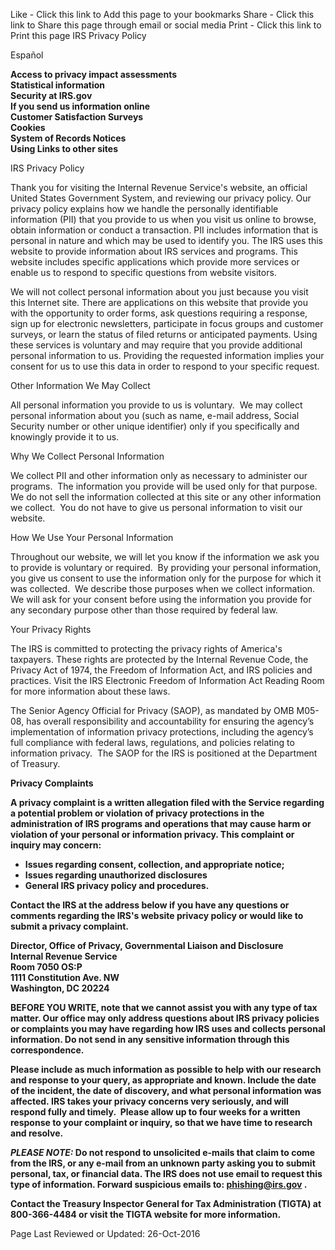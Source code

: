 Like - Click this link to Add this page to your bookmarks Share - Click this link to Share this page through email or social media Print - Click this link to Print this page IRS Privacy Policy

Español

**Access to privacy impact assessments  
Statistical information  
Security at IRS.gov  
If you send us information online  
Customer Satisfaction Surveys  
Cookies  
System of Records Notices  
Using Links to other sites**

IRS Privacy Policy

Thank you for visiting the Internal Revenue Service's website, an official United States Government System, and reviewing our privacy policy. Our privacy policy explains how we handle the personally identifiable information (PII) that you provide to us when you visit us online to browse, obtain information or conduct a transaction. PII includes information that is personal in nature and which may be used to identify you. The IRS uses this website to provide information about IRS services and programs. This website includes specific applications which provide more services or enable us to respond to specific questions from website visitors.

We will not collect personal information about you just because you visit this Internet site. There are applications on this website that provide you with the opportunity to order forms, ask questions requiring a response, sign up for electronic newsletters, participate in focus groups and customer surveys, or learn the status of filed returns or anticipated payments. Using these services is voluntary and may require that you provide additional personal information to us. Providing the requested information implies your consent for us to use this data in order to respond to your specific request.

Other Information We May Collect

All personal information you provide to us is voluntary.  We may collect personal information about you (such as name, e-mail address, Social Security number or other unique identifier) only if you specifically and knowingly provide it to us.

Why We Collect Personal Information

We collect PII and other information only as necessary to administer our programs.  The information you provide will be used only for that purpose.  We do not sell the information collected at this site or any other information we collect.  You do not have to give us personal information to visit our website.

How We Use Your Personal Information

Throughout our website, we will let you know if the information we ask you to provide is voluntary or required.  By providing your personal information, you give us consent to use the information only for the purpose for which it was collected.  We describe those purposes when we collect information.  We will ask for your consent before using the information you provide for any secondary purpose other than those required by federal law.

Your Privacy Rights

The IRS is committed to protecting the privacy rights of America's taxpayers. These rights are protected by the Internal Revenue Code, the Privacy Act of 1974, the Freedom of Information Act, and IRS policies and practices. Visit the IRS Electronic Freedom of Information Act Reading Room for more information about these laws.

The Senior Agency Official for Privacy (SAOP), as mandated by OMB M05-08, has overall responsibility and accountability for ensuring the agency’s implementation of information privacy protections, including the agency’s full compliance with federal laws, regulations, and policies relating to information privacy.  The SAOP for the IRS is positioned at the Department of Treasury. 

**Privacy Complaints**

**A privacy complaint is a written allegation filed with the Service regarding a potential problem or violation of privacy protections in the administration of IRS programs and operations that may cause harm or violation of your personal or information privacy. This complaint or inquiry may concern:**

*   **Issues regarding consent, collection, and appropriate notice;**
*   **Issues regarding unauthorized disclosures**
*   **General IRS privacy policy and procedures.**

**Contact the IRS at the address below if you have any questions or comments regarding the IRS's website privacy policy or would like to submit a privacy complaint.**

**Director, Office of Privacy, Governmental Liaison and Disclosure  
Internal Revenue Service  
Room 7050 OS:P  
1111 Constitution Ave. NW  
Washington, DC 20224**

**BEFORE YOU WRITE, note that we cannot assist you with any type of tax matter. Our office may only address questions about IRS privacy policies or complaints you may have regarding how IRS uses and collects personal information. Do not send in any sensitive information through this correspondence.**

**Please include as much information as possible to help with our research and response to your query, as appropriate and known. Include the date of the incident, the date of discovery, and what personal information was affected. IRS takes your privacy concerns very seriously, and will respond fully and timely.  Please allow up to four weeks for a written response to your complaint or inquiry, so that we have time to research and resolve.** 

**_**PLEASE NOTE:**_ Do not respond to unsolicited e-mails that claim to come from the IRS, or any e-mail from an unknown party asking you to submit personal, tax, or financial data. The IRS does not use email to request this type of information. Forward suspicious emails to: phishing@irs.gov .**

**Contact the Treasury Inspector General for Tax Administration (TIGTA) at 800-366-4484 or visit the TIGTA website for more information.**

Page Last Reviewed or Updated: 26-Oct-2016